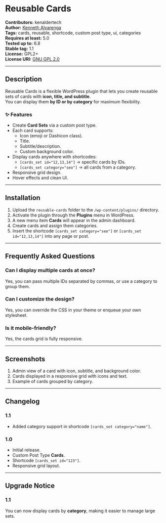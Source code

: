 # Reusable Cards

**Contributors:** kenaldertech  
**Author:** [Kenneth Alvarenga](https://kennethalvarenga.com)  
**Tags:** cards, reusable, shortcode, custom post type, ui, categories  
**Requires at least:** 5.0  
**Tested up to:** 6.8  
**Stable tag:** 1.1  
**License:** GPL2+  
**License URI:** [GNU GPL 2.0](https://www.gnu.org/licenses/gpl-2.0.html)

---

## Description

Reusable Cards is a flexible WordPress plugin that lets you create reusable sets of cards with **icon, title, and subtitle**.  
You can display them **by ID or by category** for maximum flexibility.

### ✨ Features
- Create **Card Sets** via a custom post type.
- Each card supports:
  - Icon (emoji or Dashicon class).
  - Title.
  - Subtitle/description.
  - Custom background color.
- Display cards anywhere with shortcodes:
  - `[cards_set id="12,13,14"]` → specific cards by IDs.
  - `[cards_set category="seo"]` → all cards from a category.
- Responsive grid design.
- Hover effects and clean UI.

---

## Installation

1. Upload the `reusable-cards` folder to the `/wp-content/plugins/` directory.
2. Activate the plugin through the **Plugins** menu in WordPress.
3. A new menu item **Cards** will appear in the admin dashboard.
4. Create cards and assign them categories.
5. Insert the shortcode `[cards_set category="seo"]` or `[cards_set id="12,13,14"]` into any page or post.

---

## Frequently Asked Questions

### Can I display multiple cards at once?
Yes, you can pass multiple IDs separated by commas, or use a category to group them.

### Can I customize the design?
Yes, you can override the CSS in your theme or enqueue your own stylesheet.

### Is it mobile-friendly?
Yes, the cards grid is fully responsive.

---

## Screenshots

1. Admin view of a card with icon, subtitle, and background color.  
2. Cards displayed in a responsive grid with icons and text.  
3. Example of cards grouped by category.  

---

## Changelog

### 1.1
- Added category support in shortcode `[cards_set category="name"]`.

### 1.0
- Initial release.  
- Custom Post Type **Cards**.  
- Shortcode `[cards_set id="123"]`.  
- Responsive grid layout.

---

## Upgrade Notice

### 1.1
You can now display cards by **category**, making it easier to manage large sets.
